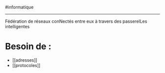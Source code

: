 #informatique

----
Fédération de réseaux conNectés entre eux à travers des passerelLes intelligentes


# Besoin de :
- [[adresses]]
- [[protocoles]]

